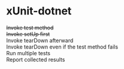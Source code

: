 # xUnit-dotnet

~~Invoke test method~~   
~~Invoke setUp first~~   
Invoke tearDown afterward    
Invoke tearDown even if the test method fails    
Run multiple tests    
Report collected results

